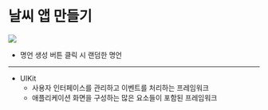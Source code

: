 날씨 앱 만들기
===========
![](https://user-images.githubusercontent.com/55949986/170426933-006b2126-ac2c-42a2-ae93-4907af7cb8b5.gif)

* 명언 생성 버튼 클릭 시 랜덤한 명언 
---------------------------------------

* UIKit
    * 사용자 인터페이스를 관리하고 이벤트를 처리하는 프레임워크
    * 애플리케이션 화면을 구성하는 많은 요소들이 포함된 프레임워크 
